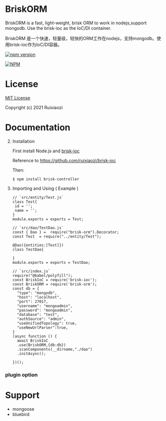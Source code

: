 # BriskORM

BriskORM is a fast, light-weight, brisk ORM to work in nodejs,support mongodb. Use the brisk-ioc as the IoC/DI container.

BriskORM 是一个快速，轻量级，轻快的ORM工作在nodejs，支持mongodb。使用brisk-ioc作为IoC/DI容器。

[![npm version](https://badge.fury.io/js/brisk-orm.svg)](https://badge.fury.io/js/brisk-orm)

[![NPM](https://nodei.co/npm/brisk-orm.png)](https://nodei.co/npm/brisk-orm/)

# License

[MIT License](./LICENSE)

Copyright (c) 2021 Ruixiaozi

# Documentation

2. Installation

   First install Node.js and [brisk-ioc](https://github.com/ruixiaozi/brisk-ioc) 

   Reference to https://github.com/ruixiaozi/brisk-ioc
   
   
   
   Then:
   
   ```
   $ npm install brisk-controller
   ```
   
3. Importing and Using ( Example )

   ```
   // `src/entity/Test.js`
   class Test{
   	id = '';
   	name = '';
   }
   module.exports = exports = Test;
   
   // `src/dao/TestDao.js`
   const { Dao } =  require("brisk-orm").Decorator;
   const Test  = require("../entity/Test");
   
   @Dao({entities:[Test]})
   class TestDao{
   
   }
   module.exports = exports = TestDao;
   ```
   
   ```
   // `src/index.js`
   require("@babel/polyfill");
   const BriskIoC = require('brisk-ioc');
   const BriskORM = require('brisk-orm');
   const db = {
     "type": "mongodb",
     "host": "localhost",
     "port": 27017,
     "username": "mongoadmin",
     "password": "mongoadmin",
     "database": "test",
     "authSource": "admin",
     "useUnifiedTopology": true,
     "useNewUrlParser":true,
   }
   (async function () {
     await BriskIoC
     .use(BriskORM,{db:db})
     .scanComponents(__dirname,"./dao")
     .initAsync();
   
   })();
   ```


### plugin option


# Support

+ mongoose
+ bluebird

